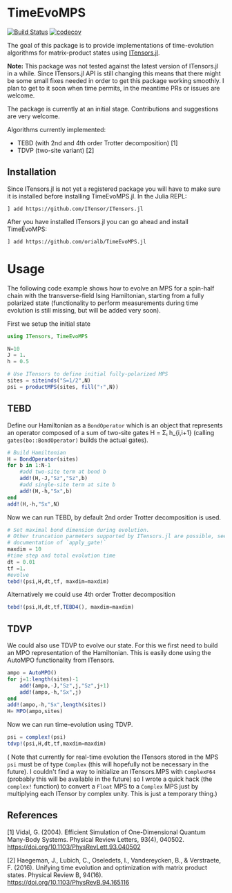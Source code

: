 # TimeEvoMPS 
[![Build Status](https://travis-ci.org/orialb/TimeEvoMPS.jl.svg?branch=master)](https://travis-ci.org/orialb/TimeEvoMPS.jl)
[![codecov](https://codecov.io/gh/orialb/TimeEvoMPS.jl/branch/master/graph/badge.svg)](https://codecov.io/gh/orialb/TimeEvoMPS.jl)

The goal of this package is to provide implementations of time-evolution algorithms for matrix-product states using 
[ITensors.jl](https://github.com/ITensor/ITensors.jl). 

**Note:** This package was not tested against the latest version of ITensors.jl in a while. Since ITensors.jl API is still changing this means that there might be some small fixes needed in order to get this package working smoothly. I plan to get to it soon when time permits, in the meantime PRs or issues are welcome.

The package is currently at an initial stage. Contributions and suggestions are very welcome. 

Algorithms currently implemented:
- TEBD (with 2nd and 4th order Trotter decomposition) [1]
- TDVP (two-site variant) [2]


## Installation
Since ITensors.jl is not yet a registered package you will have to make sure it is installed before installing TimeEvoMPS.jl.
In the Julia REPL:
```
] add https://github.com/ITensor/ITensors.jl 
```
After you have installed ITensors.jl you can go ahead and install TimeEvoMPS:
```
] add https://github.com/orialb/TimeEvoMPS.jl
```

# Usage
The following code example shows how to evolve an MPS for a spin-half chain with the transverse-field Ising Hamiltonian, starting from a fully polarized state (functionality to perform measurements during time evolution is still missing, but will be added very soon).

First we setup the initial state 
```julia
using ITensors, TimeEvoMPS

N=10
J = 1.
h = 0.5

# Use ITensors to define initial fully-polarized MPS
sites = siteinds("S=1/2",N)
psi = productMPS(sites, fill("↑",N))
```

## TEBD

Define our Hamiltonian as a `BondOperator` which is an object that represents 
an operator composed of a sum of two-site gates H = Σᵢ h_{i,i+1} (calling `gates(bo::BondOperator)` builds
the actual gates).

```julia
# Build Hamiltonian
H = BondOperator(sites)
for b in 1:N-1
    #add two-site term at bond b
    add!(H,-J,"Sz","Sz",b)
    #add single-site term at site b
    add!(H,-h,"Sx",b)
end
add!(H,-h,"Sx",N)
```

Now we can run TEBD, by default 2nd order Trotter decomposition is used.
```julia
# Set maximal bond dimension during evolution.
# Other truncation parmeters supported by ITensors.jl are possible, see 
# documentation of `apply_gate!`
maxdim = 10
#time step and total evolution time 
dt = 0.01
tf =1.
#evolve
tebd!(psi,H,dt,tf, maxdim=maxdim)
``` 

Alternatively we could use 4th order Trotter decomposition
```julia
tebd!(psi,H,dt,tf,TEBD4(), maxdim=maxdim)
```

## TDVP

We could also use TDVP to evolve our state. For this we first need to build an MPO representation
of the Hamiltonian. This is easily done using the AutoMPO functionality from ITensors.

```julia
ampo = AutoMPO()
for j=1:length(sites)-1
    add!(ampo,-J,"Sz",j,"Sz",j+1)
    add!(ampo,-h,"Sx",j)
end
add!(ampo,-h,"Sx",length(sites))
H= MPO(ampo,sites)
```

Now we can run time-evolution using TDVP. 
```julia
psi = complex!(psi)
tdvp!(psi,H,dt,tf,maxdim=maxdim)
```

( Note that currently for real-time evolution the ITensors stored 
in the MPS `psi` must be of type `Complex` (this will hopefully not be necessary in the future).
I couldn't find a way to initialize an ITensors.MPS with `ComplexF64` (probably this will be available in the future)
so I wrote a quick hack (the `complex!` function) to convert a `Float` MPS to a `Complex` MPS just by multiplying each 
ITensor by complex unity. This is just a temporary thing.)

## References
[1] Vidal, G. (2004). Efficient Simulation of One-Dimensional Quantum Many-Body
Systems. Physical Review Letters, 93(4), 040502.
https://doi.org/10.1103/PhysRevLett.93.040502

[2] Haegeman, J., Lubich, C., Oseledets, I., Vandereycken, B., & Verstraete,
F. (2016). Unifying time evolution and optimization with matrix product states.
Physical Review B, 94(16). https://doi.org/10.1103/PhysRevB.94.165116
